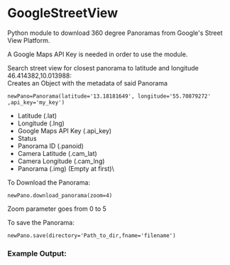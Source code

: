 # GoogleStreetView

Python module to download 360 degree Panoramas from Google's Street View Platform.

A Google Maps API Key is needed in order to use the module.


Search street view for closest panorama to latitude and longitude 46.414382,10.013988: \
Creates an Object with the metadata of said Panorama


`` newPano=Panorama(latitude='13.18181649', longitude='55.70879272' ,api_key='my_key') ``

- Latitude (.lat)
- Longitude (.lng)
- Google Maps API Key (.api_key)
- Status
- Panorama ID (.panoid)
- Camera Latitude (.cam_lat)
- Camera Longitude (.cam_lng)
- Panorama (.img) (Empty at first)\


To Download the Panorama:

`` newPano.download_panorama(zoom=4) ``

Zoom parameter goes from 0 to 5

To save the Panorama:

`` newPano.save(directory='Path_to_dir,fname='filename') ``

### Example Output:
